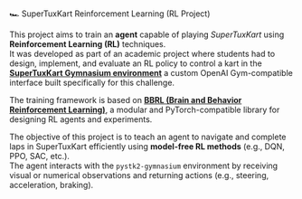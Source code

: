 🏎️ SuperTuxKart Reinforcement Learning (RL Project)

This project aims to train an **agent** capable of playing *SuperTuxKart* using **Reinforcement Learning (RL)** techniques.  
It was developed as part of an academic project where students had to design, implement, and evaluate an RL policy to control a kart in the **[SuperTuxKart Gymnasium environment](https://github.com/bpiwowar/pystk2-gymnasium)**  a custom OpenAI Gym-compatible interface built specifically for this challenge.

The training framework is based on **[BBRL (Brain and Behavior Reinforcement Learning)](https://github.com/osigaud/bbrl)**, a modular and PyTorch-compatible library for designing RL agents and experiments.

The objective of this project is to teach an agent to navigate and complete laps in SuperTuxKart efficiently using **model-free RL methods** (e.g., DQN, PPO, SAC, etc.).  
The agent interacts with the `pystk2-gymnasium` environment by receiving visual or numerical observations and returning actions (e.g., steering, acceleration, braking).
